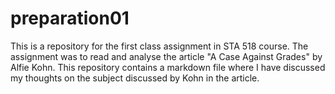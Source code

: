 # preparation01
This is a repository for the first class assignment in STA 518 course.
The assignment was to read and analyse the article "A Case Against Grades" by Alfie Kohn.
This repository contains a markdown file where I have discussed my thoughts on the subject discussed by Kohn in the article.

